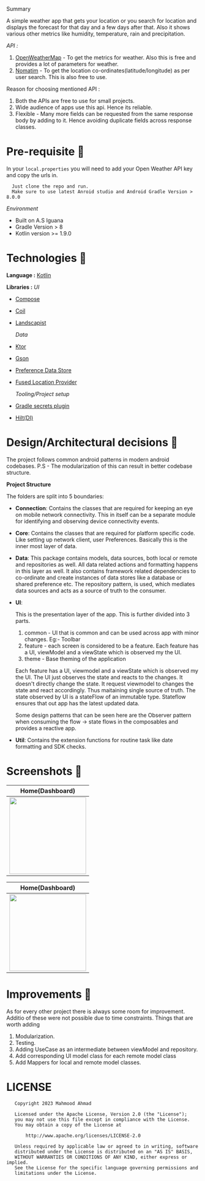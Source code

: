 Summary

A simple weather app that gets your location or you search for location and displays the forecast for that day and a few days after that. Also it shows various other metrics like humidity, temperature, rain and precipitation.


*API :* 
1. [OpenWeatherMap](https://open-meteo.com/en/docs) - To get the metrics for weather. Also this is free and provides a lot of parameters for weather.
2. [Nomatim](https://nominatim.openstreetmap.org/) - To get the location co-ordinates(latitude/longitude) as per user search. This is also free to use.


Reason for choosing mentioned API :
1. Both the APIs are free to use for small projects.
2. Wide audience of apps use this api. Hence its reliable.
3. Flexible - Many more fields can be requested from the same response body by adding to it. Hence avoiding duplicate fields across response classes.

# Pre-requisite 📝

In your `local.properties` you will need to add your Open Weather API key and copy the urls in.

```properties
  Just clone the repo and run.
  Make sure to use latest Anroid studio and Android Gradle Version > 8.0.0
```

*Environment*
- Built on A.S Iguana
- Gradle Version > 8
- Kotlin version >= 1.9.0


# Technologies 🔨

**Language :** [Kotlin](https://github.com/JetBrains/kotlin)

**Libraries :**
  *UI*
- [Compose](https://developer.android.com/jetpack/compose)
- [Coil](https://coil-kt.github.io/coil/compose/https://coil-kt.github.io/coil/compose/) 
- [Landscapist](https://github.com/skydoves/landscapist) 

  *Data*
- [Ktor](https://square.github.io/retrofit/)
- [Gson](https://github.com/google/gson)
- [Preference Data Store](https://developer.android.com/topic/libraries/architecture/datastore)
- [Fused Location Provider](https://developers.google.com/location-context/fused-location-provider/)

   *Tooling/Project setup*
- [Gradle secrets plugin](https://github.com/google/secrets-gradle-plugin)
- [Hilt(DI)](https://developer.android.com/training/dependency-injection/hilt-android)


# Design/Architectural decisions 📐

The project follows common android patterns in modern android codebases. 
P.S - The modularization of this can result in better codebase structure.

**Project Structure**

The folders are split into 5 boundaries:
 - **Connection**:
   Contains the classes that are required for keeping an eye on mobile network connectivity. This in itself can be a separate module for identifying and observing device connectivity events.

 - **Core**:
   Contains the classes that are required for platform specific code. Like setting up network client, user Preferences. Basically this is the inner most layer of data.

 - **Data**:
   This package contains models, data sources, both local or remote and repositories as well. All data related actions and formatting happens in this layer as well.
   It also contains framework related dependencies to co-ordinate and create instances of data stores like a database or shared preference etc.
   The repository pattern, is used, which mediates data sources and acts as a source of truth to the consumer.

 - **UI**:

   This is the presentation layer of the app.
   This is further divided into 3 parts.
   1. common - UI that is common and can be used across app with minor changes. Eg:- Toolbar
   2. feature - each screen is considered to be a feature. Each feature has a UI, viewModel and a viewState which is observed my the UI.
   3. theme - Base theming of the application

   Each feature has a UI, viewmodel and a viewState which is observed my the UI. The UI just observes the state and reacts to the changes. It doesn't directly change the state. It request viewmodel to changes the state and react accordingly. Thus maitaining single source of truth. The state observed by UI is a stateFlow of an immutable type. Stateflow ensures that out app has the latest updated data.
   
   Some design patterns that can be seen here are the Observer pattern when consuming the flow -> state flows in the composables and provides a reactive app.

 - **Util**:
   Contains the extension functions for routine task like date formatting and SDK checks.


# Screenshots 📱

|                         Home(Dashboard)                       |
|:---------------------------------------------------------:|
| <img src="![WhatsApp Image 2024-02-07 at 13 08 15_f381925e](https://github.com/mahmood199/Dashboard/assets/58071934/2a3e5809-2201-4b48-a209-8bfb071b33bd)" width="200px"> |



|                         Home(Dashboard)                       |
|:---------------------------------------------------------:|
| <img src="![WhatsApp Image 2024-02-07 at 13 08 16_06c01c8a](https://github.com/mahmood199/Dashboard/assets/58071934/c63fd77a-0bbd-4639-929f-00449e227dce)" width="200px"> |



# Improvements 🚀
As for every other project there is always some room for improvement.
Additio of these were not possible due to time constraints.
Things that are worth adding
1. Modularization.
2. Testing.
3. Adding UseCase as an intermediate between viewModel and repository.
4. Add corresponding UI model class for each remote model class
5. Add Mappers for local and remote model classes.

# LICENSE

```
   Copyright 2023 Mahmood Ahmad

   Licensed under the Apache License, Version 2.0 (the "License");
   you may not use this file except in compliance with the License.
   You may obtain a copy of the License at

       http://www.apache.org/licenses/LICENSE-2.0

   Unless required by applicable law or agreed to in writing, software
   distributed under the License is distributed on an "AS IS" BASIS,
   WITHOUT WARRANTIES OR CONDITIONS OF ANY KIND, either express or implied.
   See the License for the specific language governing permissions and
   limitations under the License.
   
```

